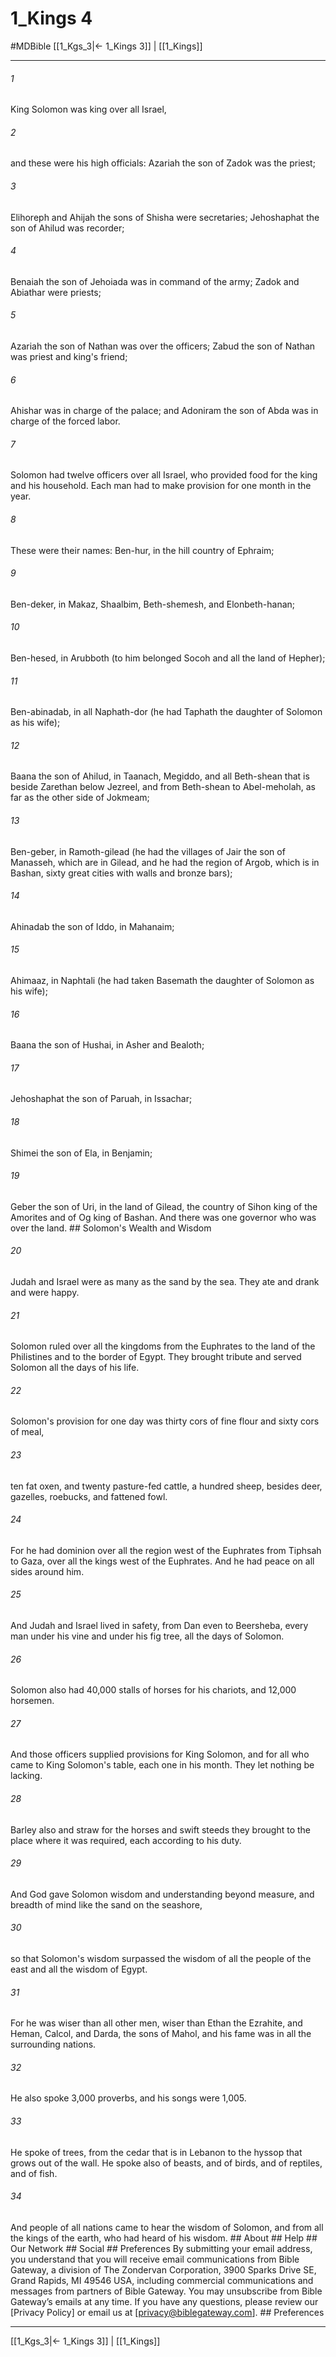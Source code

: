 # 1_Kings 4
#MDBible
[[1_Kgs_3|← 1_Kings 3]] | [[1_Kings]]

***






###### 1 


King Solomon was king over all Israel, 





###### 2 


and these were his high officials: Azariah the son of Zadok was the priest; 





###### 3 


Elihoreph and Ahijah the sons of Shisha were secretaries; Jehoshaphat the son of Ahilud was recorder; 





###### 4 


Benaiah the son of Jehoiada was in command of the army; Zadok and Abiathar were priests; 





###### 5 


Azariah the son of Nathan was over the officers; Zabud the son of Nathan was priest and king's friend; 





###### 6 


Ahishar was in charge of the palace; and Adoniram the son of Abda was in charge of the forced labor. 





###### 7 


Solomon had twelve officers over all Israel, who provided food for the king and his household. Each man had to make provision for one month in the year. 





###### 8 


These were their names: Ben-hur, in the hill country of Ephraim; 





###### 9 


Ben-deker, in Makaz, Shaalbim, Beth-shemesh, and Elonbeth-hanan; 





###### 10 


Ben-hesed, in Arubboth (to him belonged Socoh and all the land of Hepher); 





###### 11 


Ben-abinadab, in all Naphath-dor (he had Taphath the daughter of Solomon as his wife); 





###### 12 


Baana the son of Ahilud, in Taanach, Megiddo, and all Beth-shean that is beside Zarethan below Jezreel, and from Beth-shean to Abel-meholah, as far as the other side of Jokmeam; 





###### 13 


Ben-geber, in Ramoth-gilead (he had the villages of Jair the son of Manasseh, which are in Gilead, and he had the region of Argob, which is in Bashan, sixty great cities with walls and bronze bars); 





###### 14 


Ahinadab the son of Iddo, in Mahanaim; 





###### 15 


Ahimaaz, in Naphtali (he had taken Basemath the daughter of Solomon as his wife); 





###### 16 


Baana the son of Hushai, in Asher and Bealoth; 





###### 17 


Jehoshaphat the son of Paruah, in Issachar; 





###### 18 


Shimei the son of Ela, in Benjamin; 





###### 19 


Geber the son of Uri, in the land of Gilead, the country of Sihon king of the Amorites and of Og king of Bashan. And there was one governor who was over the land. ## Solomon's Wealth and Wisdom 





###### 20 


Judah and Israel were as many as the sand by the sea. They ate and drank and were happy. 





###### 21 


Solomon ruled over all the kingdoms from the Euphrates to the land of the Philistines and to the border of Egypt. They brought tribute and served Solomon all the days of his life. 





###### 22 


Solomon's provision for one day was thirty cors of fine flour and sixty cors of meal, 





###### 23 


ten fat oxen, and twenty pasture-fed cattle, a hundred sheep, besides deer, gazelles, roebucks, and fattened fowl. 





###### 24 


For he had dominion over all the region west of the Euphrates from Tiphsah to Gaza, over all the kings west of the Euphrates. And he had peace on all sides around him. 





###### 25 


And Judah and Israel lived in safety, from Dan even to Beersheba, every man under his vine and under his fig tree, all the days of Solomon. 





###### 26 


Solomon also had 40,000 stalls of horses for his chariots, and 12,000 horsemen. 





###### 27 


And those officers supplied provisions for King Solomon, and for all who came to King Solomon's table, each one in his month. They let nothing be lacking. 





###### 28 


Barley also and straw for the horses and swift steeds they brought to the place where it was required, each according to his duty. 





###### 29 


And God gave Solomon wisdom and understanding beyond measure, and breadth of mind like the sand on the seashore, 





###### 30 


so that Solomon's wisdom surpassed the wisdom of all the people of the east and all the wisdom of Egypt. 





###### 31 


For he was wiser than all other men, wiser than Ethan the Ezrahite, and Heman, Calcol, and Darda, the sons of Mahol, and his fame was in all the surrounding nations. 





###### 32 


He also spoke 3,000 proverbs, and his songs were 1,005. 





###### 33 


He spoke of trees, from the cedar that is in Lebanon to the hyssop that grows out of the wall. He spoke also of beasts, and of birds, and of reptiles, and of fish. 





###### 34 


And people of all nations came to hear the wisdom of Solomon, and from all the kings of the earth, who had heard of his wisdom. ## About ## Help ## Our Network ## Social ## Preferences By submitting your email address, you understand that you will receive email communications from Bible Gateway, a division of The Zondervan Corporation, 3900 Sparks Drive SE, Grand Rapids, MI 49546 USA, including commercial communications and messages from partners of Bible Gateway. You may unsubscribe from Bible Gateway&rsquo;s emails at any time. If you have any questions, please review our [Privacy Policy] or email us at [privacy@biblegateway.com]. ## Preferences

***

[[1_Kgs_3|← 1_Kings 3]] | [[1_Kings]]
